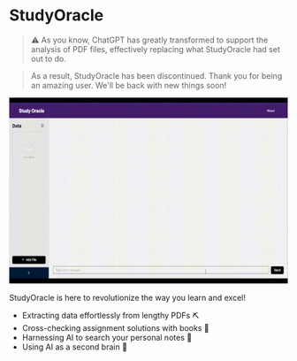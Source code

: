 # StudyOracle

> ⚠️ As you know, ChatGPT has greatly transformed to support the analysis of PDF files, effectively replacing what StudyOracle had set out to do. 

> As a result, StudyOracle has been discontinued. Thank you for being an amazing user. We'll be back with new things soon!

![](studyoracle_demo.gif)

StudyOracle is here to revolutionize the way you learn and excel!
- Extracting data effortlessly from lengthy PDFs ⛏️
- Cross-checking assignment solutions with books 📄
- Harnessing AI to search your personal notes 📝
- Using AI as a second brain 🧠

